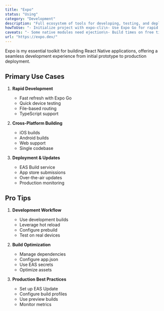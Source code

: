 ```yaml
---
title: "Expo"
status: "Using"
category: "Development"
description: "Full ecosystem of tools for developing, testing, and deploying React Native applications across Android, iOS, and web"
howToUse: "- Initialize project with expo-cli\n- Use Expo Go for rapid development\n- Leverage file-based routing\n- Configure EAS for builds\n- Deploy with over-the-air updates"
caveats: "- Some native modules need ejection\n- Build times on free tier\n- Initial app size overhead\n- Custom native code needs EAS"
url: "https://expo.dev/"
---
```


Expo is my essential toolkit for building React Native applications, offering a seamless development experience from initial prototype to production deployment.

## Primary Use Cases

1. **Rapid Development**
   - Fast refresh with Expo Go
   - Quick device testing
   - File-based routing
   - TypeScript support

2. **Cross-Platform Building**
   - iOS builds
   - Android builds
   - Web support
   - Single codebase

3. **Deployment & Updates**
   - EAS Build service
   - App store submissions
   - Over-the-air updates
   - Production monitoring

## Pro Tips

1. **Development Workflow**
   - Use development builds
   - Leverage hot reload
   - Configure prebuild
   - Test on real devices

2. **Build Optimization**
   - Manage dependencies
   - Configure app.json
   - Use EAS secrets
   - Optimize assets

3. **Production Best Practices**
   - Set up EAS Update
   - Configure build profiles
   - Use preview builds
   - Monitor metrics 